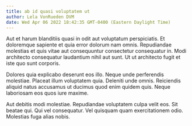 ```yaml
---
title: ab id quasi voluptatem ut
author: Lela VonRueden DVM
date: Wed Apr 06 2022 18:42:35 GMT-0400 (Eastern Daylight Time)
---
```

Aut et harum blanditiis quasi in odit aut voluptatum perspiciatis. Et doloremque sapiente et quia error dolorum nam omnis. Repudiandae molestias et quis vitae aut consequuntur consectetur consequatur in. Modi architecto consequatur laudantium nihil aut sunt. Ut ut architecto fugit et iste quo sunt corporis.

 Dolores quia explicabo deserunt eos illo. Neque unde perferendis molestiae. Placeat illum voluptatem quia. Deleniti unde omnis. Reiciendis aliquid natus accusamus ut ducimus quod enim quidem quis. Neque laboriosam eos quos iure maxime.

 Aut debitis modi molestiae. Repudiandae voluptatem culpa velit eos. Sit beatae qui. Qui vel consequatur. Vel quisquam quam exercitationem odio. Molestias fuga alias nobis.